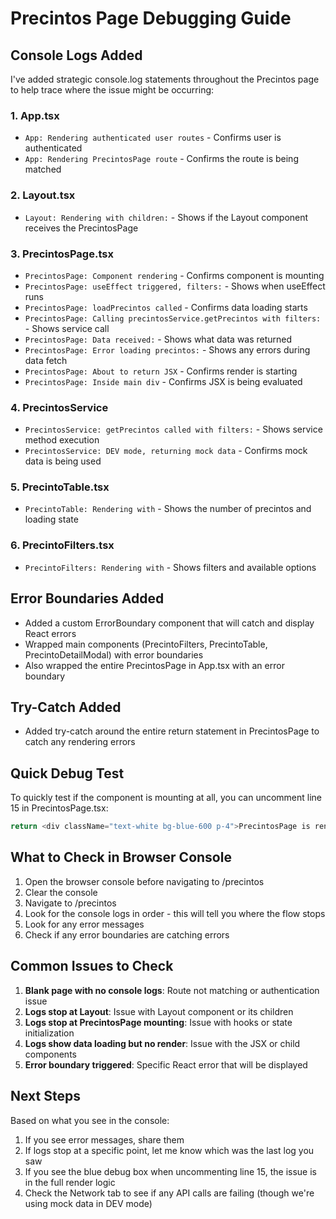 # Precintos Page Debugging Guide

## Console Logs Added

I've added strategic console.log statements throughout the Precintos page to help trace where the issue might be occurring:

### 1. **App.tsx**
- `App: Rendering authenticated user routes` - Confirms user is authenticated
- `App: Rendering PrecintosPage route` - Confirms the route is being matched

### 2. **Layout.tsx**
- `Layout: Rendering with children:` - Shows if the Layout component receives the PrecintosPage

### 3. **PrecintosPage.tsx**
- `PrecintosPage: Component rendering` - Confirms component is mounting
- `PrecintosPage: useEffect triggered, filters:` - Shows when useEffect runs
- `PrecintosPage: loadPrecintos called` - Confirms data loading starts
- `PrecintosPage: Calling precintosService.getPrecintos with filters:` - Shows service call
- `PrecintosPage: Data received:` - Shows what data was returned
- `PrecintosPage: Error loading precintos:` - Shows any errors during data fetch
- `PrecintosPage: About to return JSX` - Confirms render is starting
- `PrecintosPage: Inside main div` - Confirms JSX is being evaluated

### 4. **PrecintosService**
- `PrecintosService: getPrecintos called with filters:` - Shows service method execution
- `PrecintosService: DEV mode, returning mock data` - Confirms mock data is being used

### 5. **PrecintoTable.tsx**
- `PrecintoTable: Rendering with` - Shows the number of precintos and loading state

### 6. **PrecintoFilters.tsx**
- `PrecintoFilters: Rendering with` - Shows filters and available options

## Error Boundaries Added

- Added a custom ErrorBoundary component that will catch and display React errors
- Wrapped main components (PrecintoFilters, PrecintoTable, PrecintoDetailModal) with error boundaries
- Also wrapped the entire PrecintosPage in App.tsx with an error boundary

## Try-Catch Added

- Added try-catch around the entire return statement in PrecintosPage to catch any rendering errors

## Quick Debug Test

To quickly test if the component is mounting at all, you can uncomment line 15 in PrecintosPage.tsx:
```typescript
return <div className="text-white bg-blue-600 p-4">PrecintosPage is rendering!</div>;
```

## What to Check in Browser Console

1. Open the browser console before navigating to /precintos
2. Clear the console
3. Navigate to /precintos
4. Look for the console logs in order - this will tell you where the flow stops
5. Look for any error messages
6. Check if any error boundaries are catching errors

## Common Issues to Check

1. **Blank page with no console logs**: Route not matching or authentication issue
2. **Logs stop at Layout**: Issue with Layout component or its children
3. **Logs stop at PrecintosPage mounting**: Issue with hooks or state initialization
4. **Logs show data loading but no render**: Issue with the JSX or child components
5. **Error boundary triggered**: Specific React error that will be displayed

## Next Steps

Based on what you see in the console:
1. If you see error messages, share them
2. If logs stop at a specific point, let me know which was the last log you saw
3. If you see the blue debug box when uncommenting line 15, the issue is in the full render logic
4. Check the Network tab to see if any API calls are failing (though we're using mock data in DEV mode)
